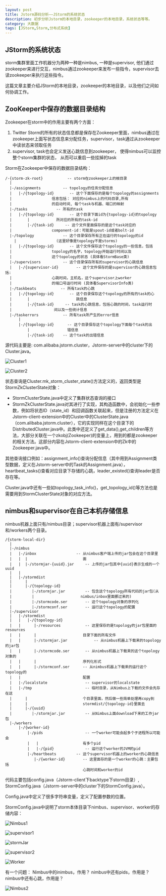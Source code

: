```yaml
---
layout: post
title: Jstorm源码分析——JStorm的系统状态
description: 初步分析Jstorm的本地目录，zookeeper的本地目录，系统状态等等。
category: 大数据
tags: [JStorm,Storm,分布式系统]
---
```


## JStorm的系统状态

storm集群里面工作机器分为两种一种是nimbus, 一种是supervisor, 他们通过zookeeper来进行交互，nimbus通过zookeeper来发布一些指令，supervisor去读zookeeper来执行这些指令。

这篇文章主要介绍JStorm的本地目录，zookeeper的本地目录，以及他们之间如何协调工作。

## ZooKeeper中保存的数据目录结构

Zookeeper在storm中的作用主要有两个方面：

1. Twitter Storm的所有的状态信息都是保存在Zookeeper里面，nimbus通过在zookeeper上面写状态信息来分配任务，supervisor，task通过从zookeeper中读状态来领取任务
2. supervisor, task也会定义发送心跳信息到zookeeper， 使得nimbus可以监控整个storm集群的状态， 从而可以重启一些挂掉的task

Storm在Zookeeper中保存的数据目录结构：

	/-{storm-zk-root}           -- storm在zookeeper上的根目录
	  |
	  |-/assignments          -- topology的任务分配信息
	  |   |-/{topology-id}       -- 这个下面保存的是每个topology的assignments
	  |                  信息包括： 对应的nimbus上的代码目录,所有
	  |                  的启动时间, 每个task与机器、端口的映射
	  |-/tasks             -- 所有的task
	  |   |-/{topology-id}       -- 这个目录下面id为{topology-id}的topology 
	  |       |            所对应的所有的task-id
	  |       |-/{task-id}     -- 这个文件里面保存的是这个task对应的
	  |                  component-id：可能是spout-id或者bolt-id
	  |-/topology             -- 这个目录保存所有正在运行的topology的id
		|                  (这里好像是topology不是storms)
	  |   |-/{topology-id}       -- 这个文件保存这个topology的一些信息，包括
	  |                  topology的名字，topology开始运行时间以及
	  |                  这个topology的状态 (具体看StormBase类)
	  |-/supervisors          -- 这个目录保存所有的supervisor的心跳信息
	  |   |-/{supervisor-id}    	-- 这个文件保存的是supervisor的心跳信息包括: 
	  |                  心跳时间，主机名，这个supervisor上worker
	  |                  的端口号运行时间 (具体看SupervisorInfo类)
	  |-/taskbeats           -- 所有task的心跳
	  |   |-/{topology-id}       -- 这个目录保存这个topology的所有的task的心
	  |       |						跳信息
	  |       |-/{task-id}     -- task的心跳信息，包括心跳的时间，task运行时
	  |                   间以及一些统计信息
	  |-/taskerrors           -- 所有task所产生的error信息
		  |
		  |-/{topology-id}      -- 这个目录保存这个topology下面每个task的出
			  |					错信息
			  |-/{task-id}    -- 这个task的出错信息

源代码主要是: com.alibaba.jstorm.cluster，Jstorm-server中的cluster下的Cluster.java。

![Cluster1](/images/jstorm/image009.png)

![Cluster2](/images/jstorm/image010.png)

状态查询是Cluster.mk_storm_cluster_state()方法定义的，返回类型是StormZkClusterState对象：

* StormClusterState.java中定义了集群状态查询的接口
* StormZkClusterState.java对其进行了实现，其构造函数中，会初始化一些参数，例如将状态ID（state_id）和回调函数关联起来，但是注册的方法定义在Jstorm-client-extension中的Cluster中的ClusterState.java（com.alibaba.jstorm.cluster），它的实现同样在这个目录下的DistributedCluster.java中。此类中还定义了get_data(),get_children等方法，大部分关联在一个zkobj(Zookeeper)的变量上，用到的都是zookeeper的相关方法。这部分内容在Jstorm-client-extension中的Zk中的Zookeeper.java中。

其他查询接口例如：assignment_info()查询分配信息（其中用到Assignment类型数据，定义在Jstorm-server中的Task的Assignment.java），heartbeat_tasks()查看对应目录下存储的心跳，leader_existed()查询leader是否存在等。

Cluster.java中还有一些如topology_task_info()，get_topology_id()等方法也是需要用到StormClusterState对象的对应方法。

## nimbus和supervisor在自己本机存储信息

nimbus机器上面只有/nimbus目录；supervisor机器上面有/supervisor和/workers两个目录。

	/{storm-local-dir}
	  |
	  |-/nimbus
	  |   |-/inbox					-- 从nimbus客户端上传的jar包会在这个目录里
	  |   |  |                         面
	  |   |  |-/stormjar-{uuid}.jar		-- 上传的jar包其中{uuid}表示生成的一个uuid
	  |   |                            
	  |   |-/stormdist
	  |      |
	  |      |-/{topology-id}
	  |         |-/stormjar.jar			-- 包含这个topology所有代码的jar包(从
	  |         |                     nimbus/inbox里面挪过来的)
	  |         |-/stormcode.ser		-- 这个topology对象的序列化
	  |         |-/stormconf.ser		-- 运行这个topology的配置
	  |-/supervisor
	  |   |-/stormdist
	  |   |   |-/{topology-id}
	  |   |      |-/resources			-- 这里保存的是topology的jar包里面的resources
	  |   |      |                     目录下面的所有文件
	  |   |      |-/stormjar.jar			-- 从nimbus机器上下载来的topology的jar包
	  |   |      |-/stormcode.ser		-- 从nimbus机器上下载来的这个topology对象的
	  |   |      |                     序列化形式
	  |   |      |-/stormconf.ser      -- 从nimbus机器上下载来的运行这个topology的
	  |   |                            配置
	  |   |-/localstate					-- supervisor的localstate
	  |   |-/tmp						-- 临时目录，从Nimbus上下载的文件会先存在这
	  |      |                         个目录里面，然后做一些简单处理再copy到
	  |      |                         stormdist/{topology-id}里面去
	  |      |-/{uuid}
	  |         |-/stormjar.jar			-- 从Nimbus上面download下来的工作jar包
	  |-/workers
		  |-/{worker-id}
			  |-/pids					-- 一个worker可能会起多个子进程所以可能会
			  |   |                    有多个pid
			  |   |-/{pid}				-- 运行这个worker的JVM的pid
			  |-/heartbeats			-- 这个supervisor机器上的worker的心跳信息
				 |-/{worker-id}        -- 这里面存的是一个worker的心跳：主要包括
									   心跳时间和worker的id

代码主要包括config.java（Jstorm-client下backtype下storm目录）, StormConfig.java（Jstorm-server中的cluster下的StormConfig.java）。

Config.java中定义了很多字符串变量，定义了配置参数的位置。

StormConfig.java中说明了storm本体目录下nimbus、supervisor、worker的存储内容：

![Nimbus1](/images/jstorm/image011.png)

![supervisor1](/images/jstorm/image012.png)

![stormJar](/images/jstorm/image013.png)

![supervisor2](/images/jstorm/image014.png)

![Worker](/images/jstorm/image015.png)

有一个问题：
Nimbus中的inimbus，作用？
nimbus中还有pids，作用是？
nimbus中还有心跳，作用是？

![Nimbus2](/images/jstorm/image016.png)
						   
									  


